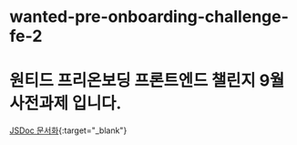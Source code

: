 # wanted-pre-onboarding-challenge-fe-2

# 원티드 프리온보딩 프론트엔드 챌린지 9월 사전과제 입니다.
[JSDoc 문서화](https://wjs5025.github.io/){:target="_blank"}

##
